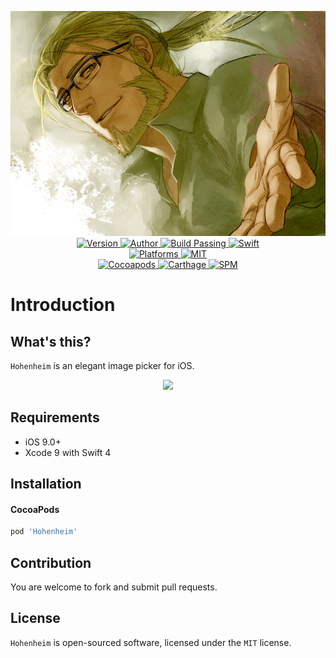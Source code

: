 
<p align="center">
  <img src="./Assets/Hohenheim.jpg" alt="Hohenheim">
  <br/><a href="https://cocoapods.org/pods/Hohenheim">
  <img alt="Version" src="https://img.shields.io/badge/version-1.0.0-brightgreen.svg">
  <img alt="Author" src="https://img.shields.io/badge/author-Meniny-blue.svg">
  <img alt="Build Passing" src="https://img.shields.io/badge/build-passing-brightgreen.svg">
  <img alt="Swift" src="https://img.shields.io/badge/swift-4.0%2B-orange.svg">
  <br/>
  <img alt="Platforms" src="https://img.shields.io/badge/platform-iOS-lightgrey.svg">
  <img alt="MIT" src="https://img.shields.io/badge/license-MIT-blue.svg">
  <br/>
  <img alt="Cocoapods" src="https://img.shields.io/badge/cocoapods-compatible-brightgreen.svg">
  <img alt="Carthage" src="https://img.shields.io/badge/carthage-working%20on-red.svg">
  <img alt="SPM" src="https://img.shields.io/badge/swift%20package%20manager-compatible-brightgreen.svg">
  </a>
</p>

# Introduction

## What's this?

`Hohenheim` is an elegant image picker for iOS.

<center><img src="./Assets/preview.png" style="height: 200px;"></center>

## Requirements

* iOS 9.0+
* Xcode 9 with Swift 4

## Installation

#### CocoaPods

```ruby
pod 'Hohenheim'
```

## Contribution

You are welcome to fork and submit pull requests.

## License

`Hohenheim` is open-sourced software, licensed under the `MIT` license.